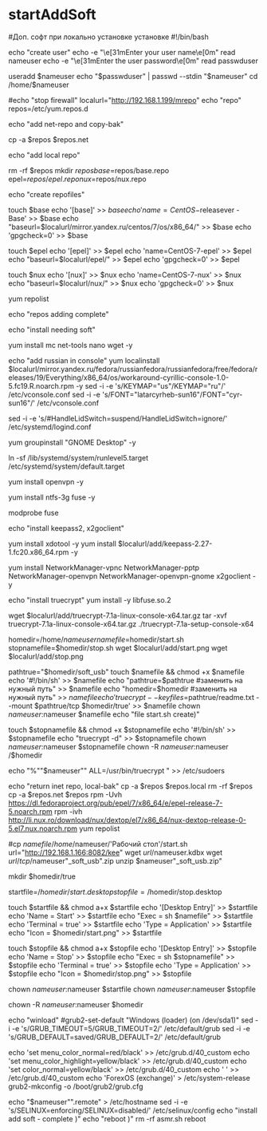 # startAddSoft
#Доп. софт при локально установке установке
#!/bin/bash

echo "create user"
echo -e "\e[31mEnter your user name\e[0m"
read nameuser
echo -e "\e[31mEnter the user password\e[0m"
read passwduser

useradd $nameuser
echo "$passwduser" | passwd --stdin "$nameuser"
cd /home/$nameuser

#echo "stop firewall"
localurl="http://192.168.1.199/mrepo"
echo "repo"
repos=/etc/yum.repos.d

echo "add net-repo and copy-bak"

cp -a $repos $repos.net

echo "add local repo"

rm -rf $repos
mkdir $repos
base=$repos/base.repo
epel=$repos/epel.repo
nux=$repos/nux.repo

echo "create repofiles"

touch $base 
echo '[base]' >> $base
echo 'name=CentOS-$releasever - Base' >> $base
echo "baseurl=$localurl/mirror.yandex.ru/centos/7/os/x86_64/" >> $base
echo 'gpgcheck=0' >> $base

touch $epel
echo '[epel]' >> $epel
echo 'name=CentOS-7-epel' >> $epel
echo "baseurl=$localurl/epel/" >> $epel
echo 'gpgcheck=0' >> $epel

touch $nux
echo '[nux]' >> $nux
echo 'name=CentOS-7-nux' >> $nux
echo "baseurl=$localurl/nux/" >> $nux
echo 'gpgcheck=0' >> $nux

yum repolist

echo "repos adding complete"

echo "install needing soft"

yum install mc net-tools nano wget -y



echo "add russian in console"
yum localinstall $localurl/mirror.yandex.ru/fedora/russianfedora/russianfedora/free/fedora/releases/19/Everything/x86_64/os/workaround-cyrillic-console-1.0-5.fc19.R.noarch.rpm -y
sed -i -e 's/KEYMAP="us"/KEYMAP="ru"/' /etc/vconsole.conf
sed -i -e 's/FONT="latarcyrheb-sun16"/FONT="cyr-sun16"/' /etc/vconsole.conf

sed -i -e 's/#HandleLidSwitch=suspend/HandleLidSwitch=ignore/' /etc/systemd/logind.conf

yum groupinstall "GNOME Desktop" -y

ln -sf /lib/systemd/system/runlevel5.target /etc/systemd/system/default.target

yum install openvpn -y  

yum install ntfs-3g fuse -y

modprobe fuse

echo "install keepass2, x2goclient"

yum install xdotool -y
yum install $localurl/add/keepass-2.27-1.fc20.x86_64.rpm -y

yum install NetworkManager-vpnc NetworkManager-pptp NetworkManager-openvpn NetworkManager-openvpn-gnome x2goclient -y

echo "install truecrypt"
yum install -y libfuse.so.2 

wget $localurl/add/truecrypt-7.1a-linux-console-x64.tar.gz
tar -xvf truecrypt-7.1a-linux-console-x64.tar.gz
./truecrypt-7.1a-setup-console-x64

homedir=/home/$nameuser
namefile=$homedir/start.sh
stopnamefile=$homedir/stop.sh
wget $localurl/add/start.png
wget $localurl/add/stop.png

pathtrue="$homedir/soft_usb"
touch $namefile && chmod +x $namefile
echo '#!/bin/sh' >> $namefile
echo "pathtrue=$pathtrue #заменить на нужный путь" >> $namefile
echo "homedir=$homedir #заменить на нужный путь" >> $namefile
echo 'truecrypt --keyfiles=$pathtrue/readme.txt --mount $pathtrue/tcp $homedir/true' >> $namefile
chown $nameuser:$nameuser $namefile
echo "file start.sh create)"


touch $stopnamefile && chmod +x $stopnamefile
echo '#!/bin/sh' >> $stopnamefile
echo "truecrypt -d" >> $stopnamefile
chown $nameuser:$nameuser $stopnamefile
chown -R $nameuser:$nameuser /$homedir

echo "%""$nameuser"" ALL=/usr/bin/truecrypt " >> /etc/sudoers

echo "return inet repo, local-bak"
cp -a $repos $repos.local
rm -rf $repos
cp -a $repos.net $repos
rpm -Uvh https://dl.fedoraproject.org/pub/epel/7/x86_64/e/epel-release-7-5.noarch.rpm 
rpm -ivh http://li.nux.ro/download/nux/dextop/el7/x86_64/nux-dextop-release-0-5.el7.nux.noarch.rpm
yum repolist

#cp $namefile /home/$nameuser/'Рабочий стол'/start.sh
url="http://192.168.1.166:8082/kee"
wget $url/$nameuser.kdbx
wget $url/tcp/$nameuser"_soft_usb".zip
unzip $nameuser"_soft_usb.zip"

mkdir $homedir/true

startfile=/$homedir/start.desktop
stopfile=/$homedir/stop.desktop

touch $startfile && chmod a+x $startfile
echo '[Desktop Entry]' >> $startfile
echo 'Name = Start' >> $startfile
echo "Exec = sh $namefile" >> $startfile
echo 'Terminal = true' >> $startfile
echo 'Type = Application' >> $startfile
echo "Icon = $homedir/start.png" >> $startfile

touch $stopfile && chmod a+x $stopfile
echo '[Desktop Entry]' >> $stopfile
echo 'Name = Stop' >> $stopfile
echo "Exec = sh $stopnamefile" >> $stopfile
echo 'Terminal = true' >> $stopfile
echo 'Type = Application' >> $stopfile
echo "Icon = $homedir/stop.png" >> $stopfile

chown $nameuser:$nameuser $startfile
chown $nameuser:$nameuser $stopfile

chown -R $nameuser:$nameuser $homedir


echo "winload"
#grub2-set-default "Windows (loader) (on /dev/sda1)"
sed -i -e 's/GRUB_TIMEOUT=5/GRUB_TIMEOUT=2/' /etc/default/grub
sed -i -e 's/GRUB_DEFAULT=saved/GRUB_DEFAULT=2/' /etc/default/grub

echo 'set menu_color_normal=red/black' >> /etc/grub.d/40_custom
echo 'set menu_color_highlight=yellow/black' >> /etc/grub.d/40_custom
echo 'set color_normal=yellow/black' >> /etc/grub.d/40_custom
echo ' ' >> /etc/grub.d/40_custom
echo 'ForexOS (exchange)' > /etc/system-release
grub2-mkconfig -o /boot/grub2/grub.cfg

echo "$nameuser"".remote" > /etc/hostname
sed -i -e 's/SELINUX=enforcing/SELINUX=disabled/' /etc/selinux/config
echo "install add soft - complete )"
echo "reboot )"
rm -rf asmr.sh
reboot
